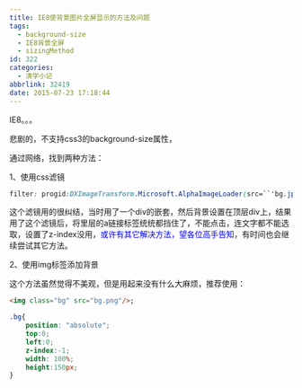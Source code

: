```yaml
---
title: IE8使背景图片全屏显示的方法及问题
tags:
  - background-size
  - IE8背景全屏
  - sizingMethod
id: 322
categories:
  - 清学小记
abbrlink: 32419
date: 2015-07-23 17:18:44
---
```


IE8。。。

悲剧的，不支持css3的background-size属性，

通过网络，找到两种方法：

1、使用css滤镜
```css
filter: progid:DXImageTransform.Microsoft.AlphaImageLoader(src=``'bg.jpg'``, sizingMethod=``'scale'``);
```
这个滤镜用的很纠结，当时用了一个div的嵌套，然后背景设置在顶层div上，结果用了这个滤镜后，将里层的a链接标签统统都挡住了，不能点击，连文字都不能选取，设置了z-index没用，<span style="color: #0000ff;">或许有其它解决方法，望各位高手告知</span>，有时间也会继续尝试其它方法。

2、使用img标签添加背景

这个方法虽然觉得不美观，但是用起来没有什么大麻烦，推荐使用：
```html
<img class="bg" src="bg.png"/>;
```

```css
.bg{
	position: "absolute";
	top:0;
	left:0;
	z-index:-1;
	width: 100%;
	height:150px;
}
```